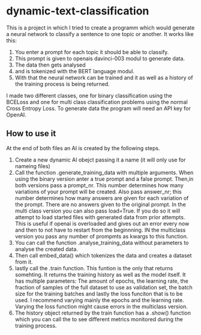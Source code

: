 # dynamic-text-classification
This is a project in which I tried to create a programm which would generate a neural network to classify a sentence to one topic or another.
It works like this:
1. You enter a prompt for each topic it should be able to classify.
2. This prompt is given to openais davinci-003 modul to generate data.
3. The data then gets analysed
4. and is tokenized with the BERT language modul.
5. With that the neural network can be trained and it as well as a history of the training process is being returned.

I made two different classes, one for binary classification using the BCELoss and one for multi class classification problems using the normal Cross Entropy Loss.
To generate data the program will need an API key for OpenAI.

## How to use it
At the end of both files an AI is created by the following steps.
1. Create a new dynamic AI obejct passing it a name (it will only use for nameing files)
2. Call the function .generate_training_data with multiple arguments. When using the binary version anter a true prompt and a false prompt. Then,in both versions pass a prompt_nr. This number determines how many variations of your prompt will be created. Also pass answer_nr; this number determines how many answers are given for each variation of the prompt. There are no answers given to the original prompt. In the multi class version you can also pass load=True. If you do so it will attempt to load started files with generated data from prior attempts. This is useful if openai is overloaded and gives out an error every now and then to not have to restart from the beginnning. IN the multiclass version you pass any number of prompmts as kwargs to this function.
3. You can call the function .analyse_training_data without parameters to analyse the created data.
4. Then call embed_data() which tokenizes the data and creates a dataset from it.
5. lastly call the .train function. This funtion is the only that returns somehting. It returns the training history as well as the model itself. It has multiple parameters: The amount of epochs, the learning rate, the fraction of samples of the full dataset to use as validation set, the batch size for the training batches and lastly the loss funciton that is to be used. I recommend varying mainly the epochs and the learning rate. Varying the loss function might cause errors in the multiclass version.
6. The history object returned by the train function has a .show() function which you can call the to see different metrics monitored during the training process.
